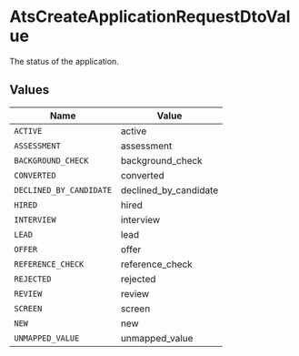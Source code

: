 # AtsCreateApplicationRequestDtoValue

The status of the application.


## Values

| Name                    | Value                   |
| ----------------------- | ----------------------- |
| `ACTIVE`                | active                  |
| `ASSESSMENT`            | assessment              |
| `BACKGROUND_CHECK`      | background_check        |
| `CONVERTED`             | converted               |
| `DECLINED_BY_CANDIDATE` | declined_by_candidate   |
| `HIRED`                 | hired                   |
| `INTERVIEW`             | interview               |
| `LEAD`                  | lead                    |
| `OFFER`                 | offer                   |
| `REFERENCE_CHECK`       | reference_check         |
| `REJECTED`              | rejected                |
| `REVIEW`                | review                  |
| `SCREEN`                | screen                  |
| `NEW`                   | new                     |
| `UNMAPPED_VALUE`        | unmapped_value          |